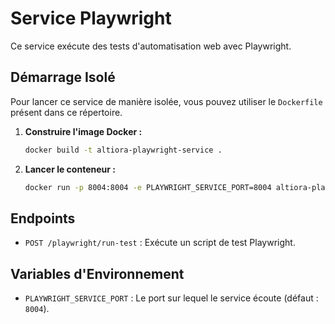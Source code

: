 # Service Playwright

Ce service exécute des tests d'automatisation web avec Playwright.

## Démarrage Isolé

Pour lancer ce service de manière isolée, vous pouvez utiliser le `Dockerfile` présent dans ce répertoire.

1.  **Construire l'image Docker :**

    ```bash
    docker build -t altiora-playwright-service .
    ```

2.  **Lancer le conteneur :**

    ```bash
    docker run -p 8004:8004 -e PLAYWRIGHT_SERVICE_PORT=8004 altiora-playwright-service
    ```

## Endpoints

-   `POST /playwright/run-test` : Exécute un script de test Playwright.

## Variables d'Environnement

-   `PLAYWRIGHT_SERVICE_PORT` : Le port sur lequel le service écoute (défaut : `8004`).
